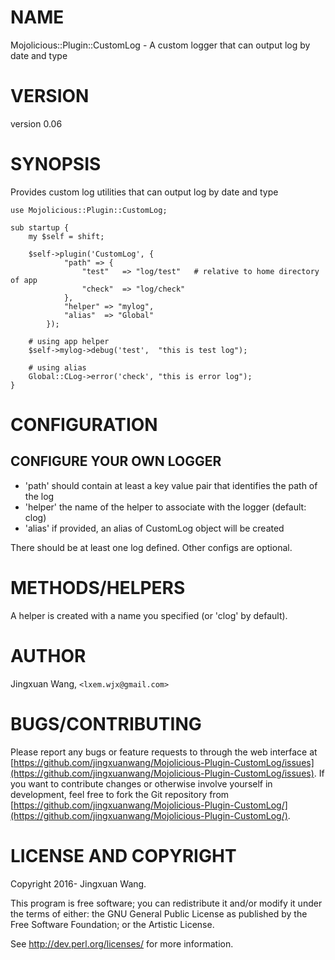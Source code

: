 # NAME

Mojolicious::Plugin::CustomLog - A custom logger that can output log by date and type

# VERSION

version 0.06

# SYNOPSIS

Provides custom log utilities that can output log by date and type

    use Mojolicious::Plugin::CustomLog;

    sub startup {
        my $self = shift;

        $self->plugin('CustomLog', {
                "path" => {
                    "test"   => "log/test"   # relative to home directory of app
                    "check"  => "log/check"
                },
                "helper" => "mylog",
                "alias"  => "Global"
            });

        # using app helper
        $self->mylog->debug('test',  "this is test log");

        # using alias
        Global::CLog->error('check', "this is error log");
    }

# CONFIGURATION

## CONFIGURE YOUR OWN LOGGER

- 'path'        should contain at least a key value pair that identifies the path of the log
- 'helper'      the name of the helper to associate with the logger (default: clog)
- 'alias'       if provided, an alias of CustomLog object will be created

There should be at least one log defined. Other configs are optional.

# METHODS/HELPERS

A helper is created with a name you specified (or 'clog' by default).

# AUTHOR

Jingxuan Wang, `<lxem.wjx@gmail.com>`

# BUGS/CONTRIBUTING

Please report any bugs or feature requests to through the web interface at [https://github.com/jingxuanwang/Mojolicious-Plugin-CustomLog/issues](https://github.com/jingxuanwang/Mojolicious-Plugin-CustomLog/issues).
If you want to contribute changes or otherwise involve yourself in development, feel free to fork the Git repository from [https://github.com/jingxuanwang/Mojolicious-Plugin-CustomLog/](https://github.com/jingxuanwang/Mojolicious-Plugin-CustomLog/).

# LICENSE AND COPYRIGHT

Copyright 2016- Jingxuan Wang.

This program is free software; you can redistribute it and/or modify it
under the terms of either: the GNU General Public License as published
by the Free Software Foundation; or the Artistic License.

See http://dev.perl.org/licenses/ for more information.
